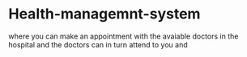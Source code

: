 # Health-managemnt-system
where you can make an appointment with the avaiable doctors in the hospital and the doctors can in turn attend to you and 


 
